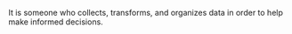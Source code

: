 It is someone who collects, transforms, and organizes data in order to help make informed decisions.